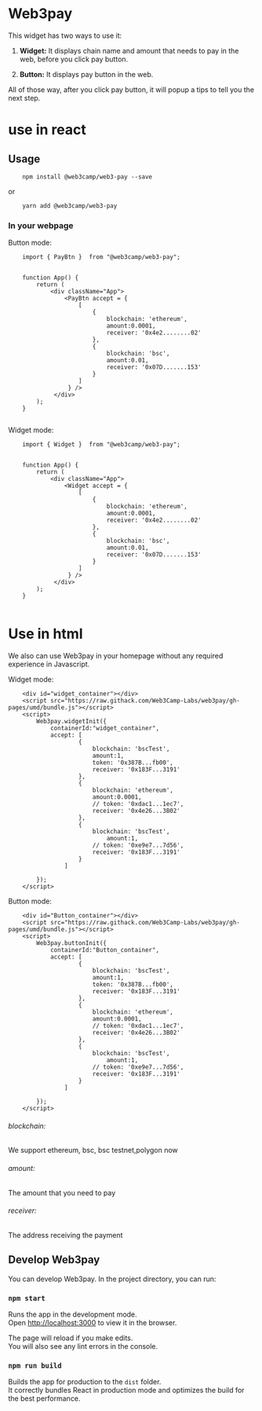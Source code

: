 # Web3pay


This widget has two ways to use it:
1) **Widget:** It  displays chain name and amount that needs to pay  in the web, before you click pay button.

2) **Button:** It displays pay button in the web.

All of those way, after you click pay button, it will popup a tips to tell you the next step.

# use in react

## Usage

```
    npm install @web3camp/web3-pay --save
```
or
```
    yarn add @web3camp/web3-pay
```

### In your webpage
Button mode:
```
    import { PayBtn }  from "@web3camp/web3-pay";


    function App() {
        return (
            <div className="App">
                <PayBtn accept = {
                    [
                        {
                            blockchain: 'ethereum',
                            amount:0.0001,
                            receiver: '0x4e2........02'
                        },
                        {
                            blockchain: 'bsc',
                            amount:0.01,
                            receiver: '0x07D.......153'
                        }
                    ]
                 } />
             </div>
        );
    }
    
```


Widget mode:
```
    import { Widget }  from "@web3camp/web3-pay";


    function App() {
        return (
            <div className="App">
                <Widget accept = {
                    [
                        {
                            blockchain: 'ethereum',
                            amount:0.0001,
                            receiver: '0x4e2........02'
                        },
                        {
                            blockchain: 'bsc',
                            amount:0.01,
                            receiver: '0x07D.......153'
                        }
                    ]
                 } />
             </div>
        );
    }
    
```

# Use in html

We also can use Web3pay in your homepage without any required experience in Javascript.

Widget mode:
```
    <div id="widget_container"></div>
    <script src="https://raw.githack.com/Web3Camp-Labs/web3pay/gh-pages/umd/bundle.js"></script>
    <script>
        Web3pay.widgetInit({
            containerId:"widget_container",
            accept: [
                    {
                        blockchain: 'bscTest',
                        amount:1,
                        token: '0x387B...fb00',
                        receiver: '0x183F...3191'
                    },
                    {
                        blockchain: 'ethereum',
                        amount:0.0001,
                        // token: '0xdac1...1ec7',
                        receiver: '0x4e26...3B02'
                    },
                    {
                        blockchain: 'bscTest',
                            amount:1,
                        // token: '0xe9e7...7d56',
                        receiver: '0x183F...3191'
                    }
                ]

        });
    </script>
```

Button mode:
```
    <div id="Button_container"></div>
    <script src="https://raw.githack.com/Web3Camp-Labs/web3pay/gh-pages/umd/bundle.js"></script>
    <script>
        Web3pay.buttonInit({
            containerId:"Button_container",
            accept: [
                    {
                        blockchain: 'bscTest',
                        amount:1,
                        token: '0x387B...fb00',
                        receiver: '0x183F...3191'
                    },
                    {
                        blockchain: 'ethereum',
                        amount:0.0001,
                        // token: '0xdac1...1ec7',
                        receiver: '0x4e26...3B02'
                    },
                    {
                        blockchain: 'bscTest',
                            amount:1,
                        // token: '0xe9e7...7d56',
                        receiver: '0x183F...3191'
                    }
                ]

        });
    </script>
```

###### blockchain: 
We support ethereum, bsc, bsc testnet,polygon now

###### amount: 
The amount that you need to pay

###### receiver:
The address receiving the payment


## Develop Web3pay

You can develop Web3pay.
In the project directory, you can run:

### `npm start`

Runs the app in the development mode.\
Open [http://localhost:3000](http://localhost:3000) to view it in the browser.

The page will reload if you make edits.\
You will also see any lint errors in the console.

### `npm run build`

Builds the app for production to the `dist` folder.\
It correctly bundles React in production mode and optimizes the build for the best performance.
